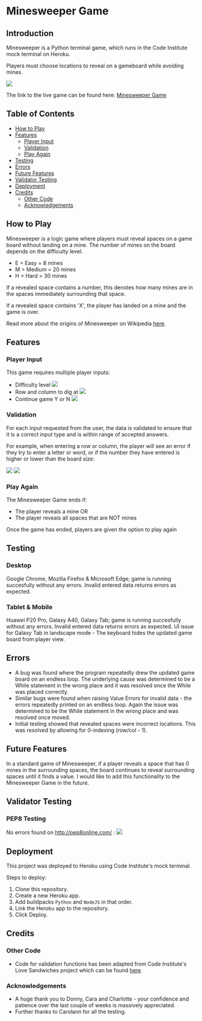 # Minesweeper Game 

## Introduction

Minesweeper is a Python terminal game, which runs in the Code Institute mock terminal on Heroku.

Players must choose locations to reveal on a gameboard while avoiding mines. 

![](https://lh3.googleusercontent.com/pw/AL9nZEXpFLU0Dw5LZAJUmmhPIK9LhjxXeypnRjaMs8DnhsmL3lXCTkEe2gVv0uB9IsvfSHCaktPCSSG77qIXs23SuvD5eViA5LqFPOBSKXSJ_YEN0nlpofP_FmdpuTrXlICjtZQIgOdYGnCRVxATkFuGVzJF=w1882-h1098-no?authuser=0) 

The link to the live game can be found here: [Minesweeper Game](https://roybin-minesweeper-game.herokuapp.com)


## Table of Contents

* [How to Play](#how-to-play)
* [Features](#features)
    * [Player Input](#player-input)
    * [Validation](#validation)
    * [Play Again](#play-again)
* [Testing](#testing)
* [Errors](#errors)
* [Future Features](#future-features)
* [Validator Testing](#validator-testing)
* [Deployment](#deployment)
* [Credits](#credits)
    * [Other Code](#other-code)
    * [Acknowledgements](#acknowledgements)

## How to Play 

Minesweeper is a logic game where players must reveal spaces on a game board without landing on a mine. The number of mines on the board depends on the difficulty level. 

* E = Easy = 8 mines
* M = Medium = 20 mines
* H = Hard = 30 mines 

If a revealed space contains a number, this denotes how many mines are in the spaces immediately surrounding that space. 

If a revealed space contains 'X', the player has landed on a mine and the game is over. 

Read more about the origins of Minesweeper on Wikipedia [here](https://en.wikipedia.org/wiki/Minesweeper_(video_game)). 


## Features 

### Player Input

This game requires multiple player inputs: 
* Difficulty level
![](https://lh3.googleusercontent.com/pw/AL9nZEX5UtmYBxlFKayICGxtqrM4hDqeUQmb4uJX3veKTtSuhxq7jNpmsi2KHTTtnPuProBQ_BPBzYzoG8ZF_JYLUMBNkERIaVbftlEzlz6dQIXpA-UcJp_euBYYSkump2rrHSAoDRn8uHzIm1apa1Yt__Jp=w1014-h408-no?authuser=0)
* Row and column to dig at
![](https://lh3.googleusercontent.com/pw/AL9nZEUSEPtPOLB4_i68BEGlCCs3h-zhjmOnCFO-abovPt5gS9SHjQjudcXcBDYMbkd2ncpblnKGdU5EgCoE_VBXTymZoCZZzIe_l8h2rbfriDnmMi2d-RIiNYm-DBNO-3z-j3UzYHGCca6sItThxePL1GRs=w1148-h820-no?authuser=0)
* Continue game Y or N 
![](https://lh3.googleusercontent.com/pw/AL9nZEWoUSe7MBj6dcXriwmneAxbzKQTx9KkI8FOwV15uXGiQyJg48FbXkjefijrKcOPz15v95fiQSDY-XbySvbrG-2Ytc-8xElOUZpX2NnwkNFBBDeIVldW_6sxbU3Axaai1Wry_QE3Iu54tapzNIBrNADY=w672-h302-no?authuser=0)

### Validation

For each input requested from the user, the data is validated to ensure that it is a correct input type and is within range of accepted answers. 

For example, when entering a row or column, the player will see an error if they try to enter a letter or word, or if the number they have entered is higher or lower than the board size: 

![](https://lh3.googleusercontent.com/pw/AL9nZEV2uTR2pUlTn5Ot8u51be4IZFJDe64oXDi_18iLOvj3KNzxKfgZjAm8NOd7PrcDlyHVaaQC5OtO4FFoHydplZWXHHDXl_KqwTdRa0SpymkiDPTjCu6ZxGDzmbXz3b6AfpgMGXWi9QaXGHKJIsZiIJfu=w1114-h142-no?authuser=0)
![](https://lh3.googleusercontent.com/pw/AL9nZEXoXVAqBLL16Ozcw-BTe7uWhHp9F7cPzuC1nk3b-KeOmj3tS_yKxXpDpoT8xliWoG97ZZJYTnHW5dipKcRm0DH5oJGGeSZqAv6XOxil-GbCpy2rG1Tu2C7dPavUFEPN23Q-v87dOYprzHILHKLyVaw9=w1204-h144-no?authuser=0)


### Play Again

The Minesweeper Game ends if: 

* The player reveals a mine OR
* The player reveals all spaces that are NOT mines 

Once the game has ended, players are given the option to play again

## Testing

### Desktop

Google Chrome, Mozilla Firefox & Microsoft Edge; game is running succesfully without any errors. Invalid entered data returns errors as expected. 

### Tablet & Mobile 

Huawei P20 Pro, Galaxy A40, Galaxy Tab; game is running succesfully without any errors. Invalid entered data returns errors as expected. UI issue for Galaxy Tab in landscape mode - The keyboard hides the updated game board from player view. 

## Errors

* A bug was found where the program repeatedly drew the updated game board on an endless loop. The underlying cause was determined to be a While statement in the wrong place and it was resolved once the While was placed correctly. 
* Similar bugs were found when raising Value Errors for invalid data - the errors repeatedly printed on an endless loop. Again the issue was determined to be the While statement in the wrong place and was resolved once moved. 
* Initial testing showed that revealed spaces were incorrect locations. This was resolved by allowing for 0-indexing (row/col - 1).

## Future Features

In a standard game of Minesweeper, if a player reveals a space that has 0 mines in the surrounding spaces, the board continues to reveal surrounding spaces until it finds a value. I would like to add this functionality to the Minesweeper Game in the future. 

## Validator Testing

### PEP8 Testing

No errors found on http://pep8online.com/ :
![](https://lh3.googleusercontent.com/pw/AL9nZEWpMqWoOmtLNaLOF5uaxAGJwEjKLEP-sP9gfnabeQaxVLrqKEFEvEm3HJIKNGxNvp4VaBNKCqJPJ74bwcVLXBar2309TdMkUmByg9Eb9sEPoEzrANp7KmqB5U42T7FfFJAf6Djfanl53Zb895imMv0a=w1062-h652-no?authuser=0)

## Deployment

This project was deployed to Heroku using Code Institute's mock terminal. 

Steps to deploy: 
1. Clone this repository.
2. Create a new Heroku app. 
3. Add buildpacks `Python` and `NodeJS` in that order.
4. Link the Heroku app to the repository. 
5. Click Deploy. 

## Credits

### Other Code

* Code for validation functions has been adapted from Code Institute's Love Sandwiches project which can be found [here](https://github.com/Code-Institute-Solutions/love-sandwiches-p5-sourcecode).

### Acknowledgements 

* A huge thank you to Donny, Cara and Charlotte - your confidence and patience over the last couple of weeks is massively appreciated. 
* Further thanks to Carolann for all the testing.


